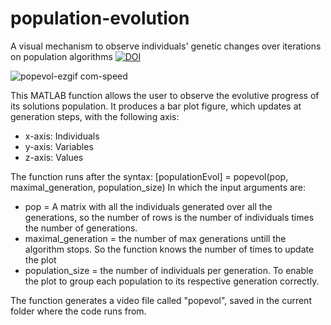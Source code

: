 # population-evolution
A visual mechanism to observe individuals' genetic changes over iterations on population algorithms
[![DOI](https://zenodo.org/badge/DOI/10.5281/zenodo.11107044.svg)](https://doi.org/10.5281/zenodo.11107044)

![popevol-ezgif com-speed](https://github.com/Heictor/population-evolution/assets/39010251/dbf4b8e0-d875-453d-b47d-2d6044688a78)

This MATLAB function allows the user to observe the evolutive progress of its solutions population.
It produces a bar plot figure, which updates at generation steps, with the following axis:
- x-axis: Individuals
- y-axis: Variables
- z-axis: Values

The function runs after the syntax:
[populationEvol] = popevol(pop, maximal_generation, population_size)
In which the input arguments are:
- pop = A matrix with all the individuals generated over all the generations, so the number of rows is the number of individuals times the number of generations.
- maximal_generation = the number of max generations untill the algorithm stops. So the function knows the number of times to update the plot
- population_size = the number of individuals per generation. To enable the plot to group each population to its respective generation correctly.

The function generates a video file called "popevol", saved in the current folder where the code runs from.
